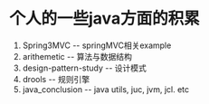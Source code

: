 # 个人的一些java方面的积累

1. Spring3MVC -- springMVC相关example
2. arithemetic -- 算法与数据结构
3. design-pattern-study -- 设计模式
4. drools -- 规则引擎
5. java_conclusion -- java utils, juc, jvm, jcl. etc



